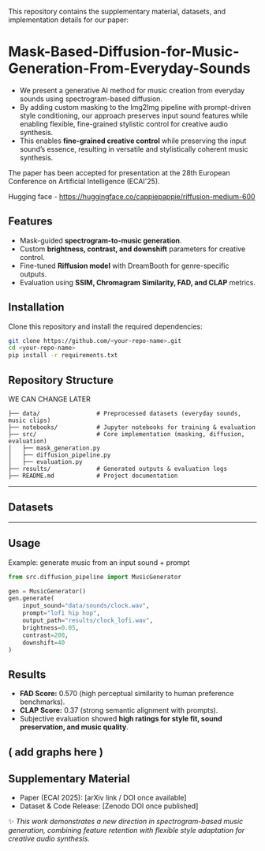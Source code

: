 This repository contains the supplementary material, datasets, and implementation details for our paper:


# Mask-Based-Diffusion-for-Music-Generation-From-Everyday-Sounds
- We present a generative AI method for music creation from everyday sounds using spectrogram-based diffusion. 
- By adding custom masking to the Img2Img pipeline with prompt-driven style conditioning, our approach preserves input sound features while enabling flexible, fine-grained stylistic control for creative audio synthesis. 
- This enables **fine-grained creative control** while preserving the input sound’s essence, resulting in versatile and stylistically coherent music synthesis.

The paper has been accepted for presentation at the 28th European Conference on Artificial Intelligence (ECAI'25).

Hugging face - https://huggingface.co/cappiepappie/riffusion-medium-600


##  Features

* Mask-guided **spectrogram-to-music generation**.
* Custom **brightness, contrast, and downshift** parameters for creative control.
* Fine-tuned **Riffusion model** with DreamBooth for genre-specific outputs.
* Evaluation using **SSIM, Chromagram Similarity, FAD, and CLAP** metrics.


##  Installation

Clone this repository and install the required dependencies:

```bash
git clone https://github.com/<your-repo-name>.git
cd <your-repo-name>
pip install -r requirements.txt
```


##  Repository Structure
WE CAN CHANGE LATER 
```
├── data/                # Preprocessed datasets (everyday sounds, music clips)
├── notebooks/           # Jupyter notebooks for training & evaluation
├── src/                 # Core implementation (masking, diffusion, evaluation)
│   ├── mask_generation.py
│   ├── diffusion_pipeline.py
│   ├── evaluation.py
├── results/             # Generated outputs & evaluation logs
├── README.md            # Project documentation
```

---

##  Datasets


---

##  Usage

Example: generate music from an input sound + prompt

```python
from src.diffusion_pipeline import MusicGenerator

gen = MusicGenerator()
gen.generate(
    input_sound="data/sounds/clock.wav",
    prompt="lofi hip hop",
    output_path="results/clock_lofi.wav",
    brightness=0.05,
    contrast=200,
    downshift=40
)
```


##  Results

* **FAD Score:** 0.570 (high perceptual similarity to human preference benchmarks).
* **CLAP Score:** 0.37 (strong semantic alignment with prompts).
* Subjective evaluation showed **high ratings for style fit, sound preservation, and music quality**.

( add graphs here ) 
---

##  Supplementary Material

* Paper (ECAI 2025): \[arXiv link / DOI once available]
* Dataset & Code Release: \[Zenodo DOI once published]



✨ *This work demonstrates a new direction in spectrogram-based music generation, combining feature retention with flexible style adaptation for creative audio synthesis.*
